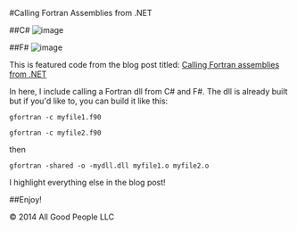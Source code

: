 #Calling Fortran Assemblies from .NET

##C&#35;
![image](https://raw.github.com/bbhsu2/call-fortran-from-dotnet/master/assets/csharp.png)

##F&#35;
![image](https://raw.github.com/bbhsu2/call-fortran-from-dotnet/master/assets/fsharp.png)


This is featured code from the blog post titled: [Calling Fortran assemblies from .NET](http://letsthinkabout.us/post/calling-fortran-assemblies-from-net)

In here, I include calling a Fortran dll from C# and F#.  The dll is already built but if you'd like to, you can build it like this:

``gfortran -c myfile1.f90``

``gfortran -c myfile2.f90``

then

``gfortran -shared -o -mydll.dll myfile1.o myfile2.o``

I highlight everything else in the blog post!

##Enjoy!

&copy; 2014 All Good People LLC
